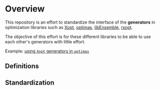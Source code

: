 # Overview

This repository is an effort to standardize the interface of the **generators** in optimization libraries such as [Xopt](https://github.com/ChristopherMayes/Xopt), [optimas](https://github.com/optimas-org/optimas), [libEnsemble](https://github.com/Libensemble/libensemble), [rsopt](https://github.com/radiasoft/rsopt).

The objective of this effort is for these different libraries to be able to use each other's generators with little effort.

Example: [using `Xopt` generators in `optimas`](https://github.com/optimas-org/optimas/pull/151)

## Definitions



## Standardization
